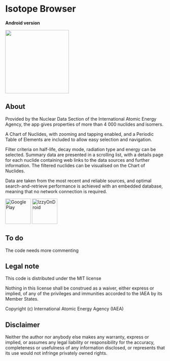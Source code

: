 # Isotope Browser 

**Android version**


<img src="app/src/main/ib_launcher-web.png" width="200"/>
      



## About

Provided by the Nuclear Data Section of the International Atomic Energy Agency, the app gives properties of more than 4 000 nuclides and isomers.

A Chart of Nuclides, with zooming and tapping enabled, and a Periodic Table of Elements are included to allow easy selection and navigation.

Filter criteria on half-life, decay mode, radiation type and energy can be selected. 
Summary data are presented in a scrolling list, with a details page for each nuclide containing web links to the data sources and further information.
The filtered nuclides can be visualised on the Chart of Nuclides. 

Data are taken from the most recent and reliable sources, and optimal search-and-retrieve performance is achieved with an embedded database, meaning that no network connection is required.

[<img src="https://play.google.com/intl/en_us/badges/images/generic/en-play-badge.png"
      alt="Google Play"
      height="80">](https://play.google.com/store/apps/details?id=iaea.nds.nuclides) [<img src="https://gitlab.com/IzzyOnDroid/repo/-/raw/master/assets/IzzyOnDroid.png"
      alt="IzzyOnDroid"
      height="80">](https://apt.izzysoft.de/fdroid/index/apk/iaea.nds.nuclides) 

## To do

The code needs more commenting 

## Legal note

This code is distributed under the MIT license

Nothing in this license shall be construed as a waiver, either express or implied, 
of any of the privileges and immunities accorded to the IAEA by its Member States.

Copyright (c) International Atomic Energy Agency (IAEA)

## Disclaimer

Neither the author nor anybody else makes any warranty, express or implied, or assumes any legal liability or responsibility for the accuracy, completeness or usefulness of any information disclosed, or represents that its use would not infringe privately owned rights.
